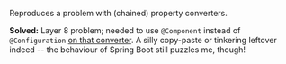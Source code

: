 Reproduces a problem with (chained) property converters.

**Solved:** Layer 8 problem; needed to use `@Component` instead of `@Configuration` [on that converter](https://github.com/reitzig/issue-reproduction/blob/4c53ea2405b7b5ab69caeaad05994438ad026a11/spring-boot-converter-chain/src/main/java/repro/converters/TestBarConverter.java#L10). A silly copy-paste or tinkering leftover indeed -- the behaviour of Spring Boot still puzzles me, though!
